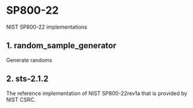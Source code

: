 # SP800-22
NIST SP800-22 implementations

## 1. random_sample_generator
Generate randoms

## 2. sts-2.1.2
The reference implementation of NIST SP800-22rev1a that is provided by NIST CSRC.

